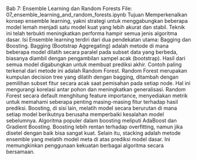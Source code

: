 Bab 7: Ensemble Learning dan Random Forests File: 07_ensemble_learning_and_random_forests.ipynb
Tujuan Memperkenalkan konsep ensemble learning, yakni strategi untuk menggabungkan beberapa model lemah menjadi satu model kuat yang lebih akurat dan stabil. Teknik ini telah terbukti meningkatkan performa hampir semua jenis algoritma dasar.
Isi Ensemble learning terdiri dari dua pendekatan utama: Bagging dan Boosting.
Bagging (Bootstrap Aggregating) adalah metode di mana beberapa model dilatih secara paralel pada subset data yang berbeda, biasanya diambil dengan pengambilan sampel acak (bootstrap). Hasil dari semua model digabungkan untuk membuat prediksi akhir. Contoh paling terkenal dari metode ini adalah Random Forest.
Random Forest merupakan kumpulan decision tree yang dilatih dengan bagging, ditambah dengan pemilihan subset fitur secara acak saat pemisahan pada setiap node. Hal ini mengurangi korelasi antar pohon dan meningkatkan generalisasi. Random Forest secara default menghitung feature importance, menyediakan metrik untuk memahami seberapa penting masing-masing fitur terhadap hasil prediksi.
Boosting, di sisi lain, melatih model secara berurutan di mana setiap model berikutnya berusaha memperbaiki kesalahan model sebelumnya. Algoritma populer dalam boosting meliputi AdaBoost dan Gradient Boosting. Boosting lebih rentan terhadap overfitting, namun jika disetel dengan baik bisa sangat kuat.
Selain itu, stacking adalah metode ensemble yang melatih model meta di atas prediksi model dasar. Ini memungkinkan penggunaan kekuatan berbagai algoritma secara bersamaan.

